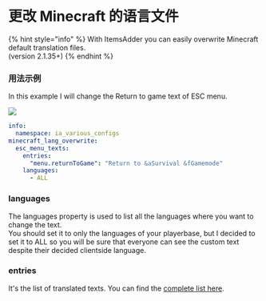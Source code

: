 # 更改 Minecraft 的语言文件

{% hint style="info" %}
With ItemsAdder you can easily overwrite Minecraft default translation files.  
\(version 2.1.35+\)
{% endhint %}

### 用法示例

In this example I will change the Return to game text of ESC menu.

![](../../../.gitbook/assets/image%20%2831%29.png)

```yaml
info:
  namespace: ia_various_configs
minecraft_lang_overwrite:
  esc_menu_texts:
    entries:
      "menu.returnToGame": "Return to &aSurvival &fGamemode"
    languages:
      - ALL
```

### languages

The languages property is used to list all the languages where you want to change the text.  
You should set it to only the languages of your playerbase, but I decided to set it to ALL so you will be sure that everyone can see the custom text despite their decided clientside language.

### entries

It's the list of translated texts. You can find the [complete list here](https://gist.github.com/LoneDev6/1df03fd853b2b244a7348216c8fa909d).



